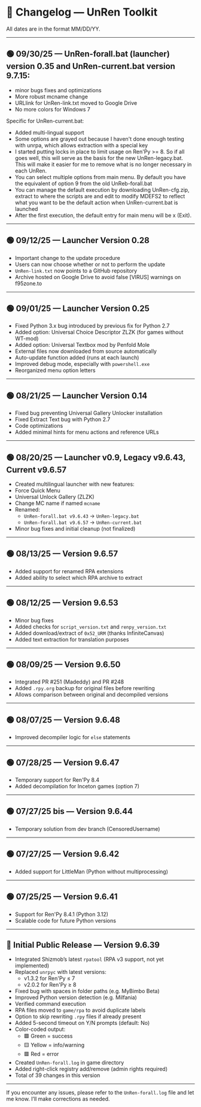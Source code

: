 # 📜 Changelog — UnRen Toolkit

All dates are in the format MM/DD/YY.

---

## 🟢 09/30/25 — UnRen-forall.bat (launcher) version 0.35 and UnRen-current.bat version 9.7.15:
  - minor bugs fixes and optimizations
  - More robust mcname change
  - URLlink for UnRen-link.txt moved to Google Drive
  - No more colors for Windows 7

Specific for UnRen-current.bat:
  - Added multi-lingual support
  - Some options are grayed out because I haven't done enough testing with unrpa, which allows extraction with a special key
  -  I started putting locks in place to limit usage on Ren'Py >= 8. So if all goes well, this will serve as the basis for the new UnRen-legacy.bat. This will make it easier for me to remove what is no longer necessary in each UnRen.
  -  You can select multiple options from main menu. By default you have the equivalent of option 9 from the old UnReb-forall.bat
  -  You can manage the default execution by downloading UnRen-cfg.zip, extract to where the scripts are and edit to modify MDEFS2 to reflect what you want to be the default action when UnRen-current.bat is launched
  -  After the first execution, the default entry for main menu will be x (Exit).


---

## 🟢 09/12/25 — Launcher Version 0.28

  - Important change to the update procedure
  - Users can now choose whether or not to perform the update
  - `UnRen-link.txt` now points to a GitHub repository
  - Archive hosted on Google Drive to avoid false [VIRUS] warnings on f95zone.to

---

## 🟢 09/01/25 — Launcher Version 0.25

  - Fixed Python 3.x bug introduced by previous fix for Python 2.7
  - Added option: Universal Choice Descriptor ZLZK (for games without WT-mod)
  - Added option: Universal Textbox mod by Penfold Mole
  - External files now downloaded from source automatically
  - Auto-update function added (runs at each launch)
  - Improved debug mode, especially with `powershell.exe`
  - Reorganized menu option letters

---

## 🟢 08/21/25 — Launcher Version 0.14

  - Fixed bug preventing Universal Gallery Unlocker installation
  - Fixed Extract Text bug with Python 2.7
  - Code optimizations
  - Added minimal hints for menu actions and reference URLs

---

## 🟢 08/20/25 — Launcher v0.9, Legacy v9.6.43, Current v9.6.57

  - Created multilingual launcher with new features:
  - Force Quick Menu
  - Universal Unlock Gallery (ZLZK)
  - Change MC name if named `mcname`
  - Renamed:
    - `UnRen-forall.bat v9.6.43` → `UnRen-legacy.bat`
    - `UnRen-forall.bat v9.6.57` → `UnRen-current.bat`
  - Minor bug fixes and initial cleanup (not finalized)

---

## 🟢 08/13/25 — Version 9.6.57

  - Added support for renamed RPA extensions
  - Added ability to select which RPA archive to extract

---

## 🟢 08/12/25 — Version 9.6.53

  - Minor bug fixes
  - Added checks for `script_version.txt` and `renpy_version.txt`
  - Added download/extract of `0x52_URM` (thanks InfiniteCanvas)
  - Added text extraction for translation purposes

---

## 🟢 08/09/25 — Version 9.6.50

  - Integrated PR #251 (Madeddy) and PR #248
  - Added `.rpy.org` backup for original files before rewriting
  - Allows comparison between original and decompiled versions

---

## 🟢 08/07/25 — Version 9.6.48

  - Improved decompiler logic for `else` statements

---

## 🟢 07/28/25 — Version 9.6.47

  - Temporary support for Ren'Py 8.4
  - Added decompilation for Inceton games (option 7)

---

## 🟢 07/27/25 bis — Version 9.6.44

  - Temporary solution from dev branch (CensoredUsername)

---

## 🟢 07/27/25 — Version 9.6.42

  - Added support for LittleMan (Python without multiprocessing)

---

## 🟢 07/25/25 — Version 9.6.41

  - Support for Ren'Py 8.4.1 (Python 3.12)
  - Scalable code for future Python versions

---

## 🔧 Initial Public Release — Version 9.6.39

  - Integrated Shizmob’s latest `rpatool` (RPA v3 support, not yet implemented)
  - Replaced `unrpyc` with latest versions:
    - v1.3.2 for Ren'Py ≤ 7
    - v2.0.2 for Ren'Py ≥ 8
  - Fixed bug with spaces in folder paths (e.g. MyBimbo Beta)
  - Improved Python version detection (e.g. Milfania)
  - Verified command execution
  - RPA files moved to `game/rpa` to avoid duplicate labels
  - Option to skip rewriting `.rpy` files if already present
  - Added 5-second timeout on Y/N prompts (default: No)
  - Color-coded output:
    - 🟩 Green = success
    - 🟨 Yellow = info/warning
    - 🟥 Red = error
  - Created `UnRen-forall.log` in game directory
  - Added right-click registry add/remove (admin rights required)
  - Total of 39 changes in this version

---

If you encounter any issues, please refer to the `UnRen-forall.log` file and let me know. I’ll make corrections as needed.


